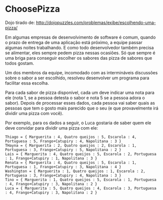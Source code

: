 # ChoosePizza
Dojo tirado de: http://dojopuzzles.com/problemas/exibe/escolhendo-uma-pizza/


Em algumas empresas de desenvolvimento de software é comum, quando o prazo de entrega de uma aplicação está próximo, a equipe passar algumas noites trabalhando. 
E como todo desenvolvedor também precisa se alimentar, eles sempre pedem pizza nessas ocasiões. 
Só que sempre é uma briga para conseguir escolher os sabores das pizza de sabores que todos gostam.

Um dos membros da equipe, incomodado com as intermináveis discussões sobre o sabor a ser escolhido, 
resolveu desenvolver um programa para facilitar essa escolha.

Para cada sabor de pizza disponível, cada um deve indicar uma nota para ele 
(nota 1, se a pessoa detesta o sabor e nota 5 se a pessoa adora o sabor). 
Depois de processar esses dados, cada pessoa vai saber quais as pessoas que tem o gosto mais parecido que o seu 
(e que provavelmente irá dividir uma pizza com você).

Por exemplo, para os dados a seguir, o Luca gostaria de saber quem ele deve convidar para dividir uma pizza com ele:

    Thiago = { Marguerita : 4, Quatro queijos : 5, Escarola : 4, Portuguesa : 5, Frango+Catupiry : 4, Napolitana : 3 }
    THayna = { Marguerita : 2, Quatro queijos : 2, Escarola : 1, Portuguesa : 3, Frango+Catupiry : 5, Napolitana : 2 }
    Lais = { Marguerita : 4, Quatro queijos : 5, Escarola : 2, Portuguesa : 1, Frango+Catupiry : 1, Napolitana : 3 }
    Renata = { Marguerita : 4, Quatro queijos : 5, Escarola : 1, Portuguesa : 1, Frango+Catupiry : 3, Napolitana : 4 }
    Washington = { Marguerita : 1, Quatro queijos : 1, Escarola : 2, Portuguesa : 3, Frango+Catupiry : 4, Napolitana : 3 }
    Tino = { Marguerita : 1, Quatro queijos : 5, Escarola : 1, Portuguesa : 4, Frango+Catupiry : 3, Napolitana : 2 }
    Luca = { Marguerita : 5, Quatro queijos : 4, Escarola : 3, Portuguesa : 4, Frango+Catupiry : 3, Napolitana : 2 }
